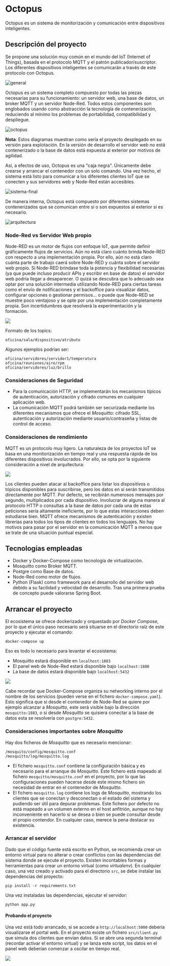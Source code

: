 # Octopus

Octopus es un sistema de monitorización y comunicación entre dispositivos inteligentes.

## Descripción del proyecto

Se propone una solución muy común en el mundo del IoT (Internet of Things), basada en el protocolo MQTT y el patrón publicador/suscriptor. Los diferentes dispositivos inteligentes se comunicarán a través de este protocolo con Octopus.


![general](doc/resources/general.drawio.png)

Octopus es un sistema completo compuesto por todas las piezas necesarias para su funcionamiento: un servidor web, una base de datos, un broker MQTT y un servidor Node-Red. Todos estos componentes son englobados usando como abstracción la tecnología de contenerización, reduciendo al mínimo los problemas de portabilidad, compatibilidad y despliegue.

![octopus](doc/resources/octopus.drawio.png)

**Nota**: Estos diagramas muestran como sería el proyecto desplegado en su versión para explotación. En la versión de desarrollo el servidor web no está contenerizado o la base de datos está expuesta al exterior por motivos de agilidad.

Así, a efectos de uso, Octopus es una "caja negra". Únicamente debe crearse y arrancar el contenedor con un solo comando. Una vez hecho, el sistema está listo para comunicar a los diferentes clientes IoT que se conecten y sus servidores web y Node-Red están accesibles.

![sistema-final](doc/resources/sistema-final.drawio.png)

De manera interna, Octopus está compuesto por diferentes sistemas contenerizados que se comunican entre sí o son expuestos al exterior si es necesario.

![arquitectura](doc/resources/arquitectura.png)

### Node-Red vs Servidor Web propio

Node-RED es un motor de flujos con enfoque IoT, que permite definir gráficamente flujos de servicios. Aún no está claro cuánto brinda Node-RED con respecto a una implementación propia. Por ello, aún no está claro cuánta parte de trabajo caerá sobre Node-RED y cuánta sobre el servidor web propio. Si Node-RED brindase toda la potencia y flexibilidad necesarias (ya que puede incluso producir APIs y escribir en base de datos) el servidor web podría llegar a desaparecer. O quizá se descubra que lo adecuado sea optar por una solución intermedia utilizando Node-RED para ciertas tareas como el envío de notificaciones y el backoffice para visualizar datos, configurar opciones o gestionar permisos... o puede que Node-RED se muestre poco ventajoso y se opte por una implementación completamente propia. Son incertidumbres que resolverá la experimentación y la formación.

![](doc/resources/nodered.png)


Formato de los topics:
```
oficina/sala/dispositivo/atributo
```

Algunos ejemplos podrían ser:
```
oficina/servidores/servidor1/temperatura
oficina/reuniones/aire/rpm
oficina/servidores/luz/brillo
```

### Consideraciones de Seguridad

* Para la comunicación HTTP, se implementarán los mecanismos típicos de autenticación, autorización y cifrado comunes en cualquier aplicación web.
* La comunicación MQTT podrá también ser securizada mediante los diferentes mecanismos que ofrece el *Mosquitto*: cifrado SSL, autenticación y autorización mediante usuario/contraseña y listas de control de acceso.

### Consideraciones de rendimiento

MQTT es un protocolo muy ligero. La naturaleza de los proyectos IoT se basa en una monitorización en tiempo real y una respuesta rápida de los diferentes dispositivos involucrados. Por ello, se opta por la siguiente consideración a nivel de arquitectura:

![](doc/resources/interaccion.drawio.png)

Los clientes pueden atacar al backoffice para listar los dispositivos o tópicos disponibles para suscribirse, pero los datos en sí serán transmitidos directamente por MQTT. Por defecto, se recibirán numerosos mensajes por segundo, multiplicados por cada dispositivo. Involucrar de alguna manera al protocolo HTTP o consultas a la base de datos por cada una de estas peticiones sería altamente ineficiente, por lo que estas interacciones deben estudiarse bien. MQTT ofrece mecanismos de autenticación y existen librerías para todos los tipos de clientes en todos los lenguajes. No hay motivos para pasar por el servidor en la comunicación MQTT a menos que se trate de una situación puntual especial.


## Tecnologías empleadas

* Docker y Docker-Compose como tecnología de virtualización.
* Mosquitto como Broker MQTT.
* Postgre como Base de datos.
* Node-Red como motor de flujos.
* Python (Flask) como framework para el desarrollo del servidor web debido a su facilidad y velocidad de desarrollo. Tras una primera prueba de concepto puede valorarse Spring Boot.


## Arrancar el proyecto

El ecosistema se ofrece dockerizado y orquestado por *Docker Compose*, por lo que el único paso necesario será situarse en el directorio raíz de este proyecto y ejecutar el comando:

```
docker-compose up
```

Eso es todo lo necesario para levantar el ecosistema:
* Mosquitto estará disponible en `localhost:1883`
* El panel web de Node-Red estará disponible bajo `localhost:1880`
* La base de datos estará disponible bajo `localhost:5432`

![](doc/resources/compose.png)

Cabe recordar que Docker-Compose organiza su networking interno por el nombre de los servicios (pueden verse en el fichero `docker-compose.yaml`). Esto significa que si desde el contenedor de Node-Red se quiere por ejemplo alcanzar a *Mosquitto*, este será visible bajo la dirección `mosquitto:1883`, o si desde *Mosquitto* se quisiera conectar a la base de datos esta se resolvería con `postgre:5432`.

### Consideraciones importantes sobre *Mosquitto*

Hay dos ficheros de *Mosquitto* que es necesario mencionar:

```
/mosquito/config/mosquitto.conf
/mosquitto/log/mosquitto.log
```
* El fichero `mosquitto.conf` contiene la configuración básica y es necesario para el arranque de *Mosquitto*. Este fichero está mapeado al fichero `mosquitto/mosquitto.conf` en el proyecto, por lo que las configuraciones pueden hacerse desde este mismo fichero sin necesidad de entrar en el contenedor de *Mosquitto*.
* El fichero `mosquitto.log` contiene los logs de *Mosquitto*, mostrando los clientes que se conectan y desconectan o el estado del sistema y pudiendo ser útil para depurar problemas. Este fichero por defecto no está mapeado a un volumen externo en el host anfitrión, aunque no hay inconveniente en hacerlo si se desea o bien se puede consultar desde el propio contendor. En cualquier caso, merece la pena destacar su existencia.

### Arrancar el servidor

Dado que el código fuente está escrito en Python, se recomienda crear un entorno virtual para no alterar o crear conflictos con las dependencias del sistema donde se ejecute el proyecto. Existen incontables formas y herramientas para crear un entorno virtual (como *virtualenv*). En cualquier caso, una vez creado y activado para el directorio `src`, se debe instalar las dependencias del proyecto:
```
pip install -r requirements.txt
```
Una vez instaladas las dependencias, ejecutar el servidor:
```
python app.py
```


#### Probando el proyecto
Una vez está todo arrancado, si se accede a `http://localhost:5000` debería visualizarse el portal web.
En el proyecto existe un fichero `src/client.py` que simula dos clientes que envían datos. Si se abre una segunda terminal (recordar activar el entorno virtual) y se lanza este script, los datos en el panel web deberían comenzar a oscilar en tiempo real.

![](doc/resources/ejemplo.gif)
